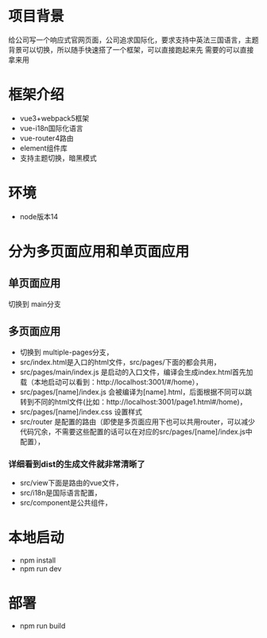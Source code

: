 # 项目背景
给公司写一个响应式官网页面，公司追求国际化，要求支持中英法三国语言，主题背景可以切换，所以随手快速搭了一个框架，可以直接跑起来先
需要的可以直接拿来用
# 框架介绍
* vue3+webpack5框架
* vue-i18n国际化语言
* vue-router4路由
* element组件库
* 支持主题切换，暗黑模式
# 环境
* node版本14 
 
# 分为多页面应用和单页面应用
## 单页面应用
   切换到 main分支
## 多页面应用
   * 切换到 multiple-pages分支，
   * src/index.html是入口的html文件，src/pages/下面的都会共用，
   * src/pages/main/index.js 是启动的入口文件，编译会生成index.html首先加载（本地启动可以看到：http://localhost:3001/#/home），
   * src/pages/[name]/index.js 会被编译为[name].html，后面根据不同可以跳转到不同的html文件(比如：http://localhost:3001/page1.html#/home)，
   * src/pages/[name]/index.css 设置样式
   * src/router 是配置的路由（即使是多页面应用下也可以共用router，可以减少代码冗余，不需要这些配置的话可以在对应的src/pages/[name]/index.js中配置），
   ### 详细看到dist的生成文件就非常清晰了
   * src/view下面是路由的vue文件，
   * src/i18n是国际语言配置，
   * src/component是公共组件，
# 本地启动
* npm install
* npm run dev
# 部署
* npm run build


